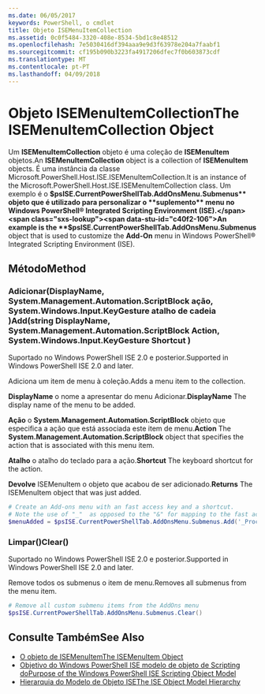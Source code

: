 ```yaml
---
ms.date: 06/05/2017
keywords: PowerShell, o cmdlet
title: Objeto ISEMenuItemCollection
ms.assetid: 0c0f5484-3320-408e-8534-5bd1c8e48512
ms.openlocfilehash: 7e5030416df394aaa9e9d3f63978e204a7faabf1
ms.sourcegitcommit: cf195b090b3223fa4917206dfec7f0b603873cdf
ms.translationtype: MT
ms.contentlocale: pt-PT
ms.lasthandoff: 04/09/2018
---
```

# <a name="the-isemenuitemcollection-object"></a><span data-ttu-id="c40f2-103">Objeto ISEMenuItemCollection</span><span class="sxs-lookup"><span data-stu-id="c40f2-103">The ISEMenuItemCollection Object</span></span>

<span data-ttu-id="c40f2-104">Um **ISEMenuItemCollection** objeto é uma coleção de **ISEMenuItem** objetos.</span><span class="sxs-lookup"><span data-stu-id="c40f2-104">An **ISEMenuItemCollection** object is a collection of **ISEMenuItem** objects.</span></span> <span data-ttu-id="c40f2-105">É uma instância da classe Microsoft.PowerShell.Host.ISE.ISEMenuItemCollection.</span><span class="sxs-lookup"><span data-stu-id="c40f2-105">It is an instance of the Microsoft.PowerShell.Host.ISE.ISEMenuItemCollection class.</span></span> <span data-ttu-id="c40f2-106">Um exemplo é o **$psISE.CurrentPowerShellTab.AddOnsMenu.Submenus** objeto que é utilizado para personalizar o **suplemento** menu no Windows PowerShell® Integrated Scripting Environment (ISE).</span><span class="sxs-lookup"><span data-stu-id="c40f2-106">An example is the **$psISE.CurrentPowerShellTab.AddOnsMenu.Submenus** object that is used to customize the **Add-On** menu in Windows PowerShell® Integrated Scripting Environment (ISE).</span></span>

## <a name="method"></a><span data-ttu-id="c40f2-107">Método</span><span class="sxs-lookup"><span data-stu-id="c40f2-107">Method</span></span>

### <a name="addstring-displayname-systemmanagementautomationscriptblock-action-systemwindowsinputkeygesture-shortcut-"></a><span data-ttu-id="c40f2-108">Adicionar\(DisplayName, System.Management.Automation.ScriptBlock ação, System.Windows.Input.KeyGesture atalho de cadeia \)</span><span class="sxs-lookup"><span data-stu-id="c40f2-108">Add\(string DisplayName, System.Management.Automation.ScriptBlock Action, System.Windows.Input.KeyGesture Shortcut \)</span></span>

<span data-ttu-id="c40f2-109">Suportado no Windows PowerShell ISE 2.0 e posterior.</span><span class="sxs-lookup"><span data-stu-id="c40f2-109">Supported in Windows PowerShell ISE 2.0 and later.</span></span>

<span data-ttu-id="c40f2-110">Adiciona um item de menu à coleção.</span><span class="sxs-lookup"><span data-stu-id="c40f2-110">Adds a menu item to the collection.</span></span>

<span data-ttu-id="c40f2-111">**DisplayName** o nome a apresentar do menu Adicionar.</span><span class="sxs-lookup"><span data-stu-id="c40f2-111">**DisplayName** The display name of the menu to be added.</span></span>

<span data-ttu-id="c40f2-112">**Ação** o **System.Management.Automation.ScriptBlock** objeto que especifica a ação que está associada este item de menu.</span><span class="sxs-lookup"><span data-stu-id="c40f2-112">**Action** The **System.Management.Automation.ScriptBlock** object that specifies the action that is associated with this menu item.</span></span>

<span data-ttu-id="c40f2-113">**Atalho** o atalho do teclado para a ação.</span><span class="sxs-lookup"><span data-stu-id="c40f2-113">**Shortcut** The keyboard shortcut for the action.</span></span>

<span data-ttu-id="c40f2-114">**Devolve** ISEMenuItem o objeto que acabou de ser adicionado.</span><span class="sxs-lookup"><span data-stu-id="c40f2-114">**Returns** The ISEMenuItem object that was just added.</span></span>

```powershell
# Create an Add-ons menu with an fast access key and a shortcut.
# Note the use of "_"  as opposed to the "&" for mapping to the fast access key letter for the menu item.
$menuAdded = $psISE.CurrentPowerShellTab.AddOnsMenu.Submenus.Add('_Process', {Get-Process}, 'Alt+P')
```

### <a name="clear"></a><span data-ttu-id="c40f2-115">Limpar\(\)</span><span class="sxs-lookup"><span data-stu-id="c40f2-115">Clear\(\)</span></span>

<span data-ttu-id="c40f2-116">Suportado no Windows PowerShell ISE 2.0 e posterior.</span><span class="sxs-lookup"><span data-stu-id="c40f2-116">Supported in Windows PowerShell ISE 2.0 and later.</span></span>

<span data-ttu-id="c40f2-117">Remove todos os submenus o item de menu.</span><span class="sxs-lookup"><span data-stu-id="c40f2-117">Removes all submenus from the menu item.</span></span>

```powershell
# Remove all custom submenu items from the AddOns menu
$psISE.CurrentPowerShellTab.AddOnsMenu.Submenus.Clear()
```

## <a name="see-also"></a><span data-ttu-id="c40f2-118">Consulte Também</span><span class="sxs-lookup"><span data-stu-id="c40f2-118">See Also</span></span>

- [<span data-ttu-id="c40f2-119">O objeto de ISEMenuItem</span><span class="sxs-lookup"><span data-stu-id="c40f2-119">The ISEMenuItem Object</span></span>](The-ISEMenuItem-Object.md)
- [<span data-ttu-id="c40f2-120">Objetivo do Windows PowerShell ISE modelo de objeto de Scripting do</span><span class="sxs-lookup"><span data-stu-id="c40f2-120">Purpose of the Windows PowerShell ISE Scripting Object Model</span></span>](Purpose-of-the-Windows-PowerShell-ISE-Scripting-Object-Model.md)
- [<span data-ttu-id="c40f2-121">Hierarquia do Modelo de Objeto ISE</span><span class="sxs-lookup"><span data-stu-id="c40f2-121">The ISE Object Model Hierarchy</span></span>](The-ISE-Object-Model-Hierarchy.md)